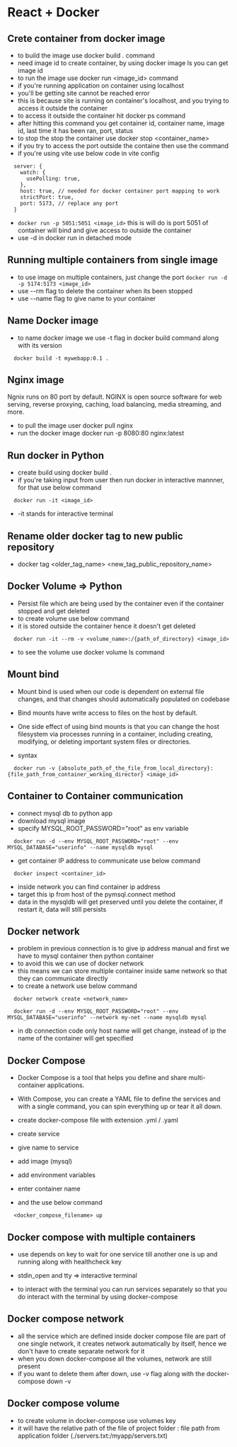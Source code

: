 # React + Docker

## Crete container from docker image

- to build the image use docker build . command
- need image id to create container, by using docker image ls you can get image id
- to run the image use docker run <image_id> command
- if you're running application on container using localhost
- you'll be getting site cannot be reached error
- this is because site is running on container's localhost, and you trying to access it outside the container
- to access it outside the container hit docker ps command
- after hitting this command you get container id, container name, image id, last time it has been ran, port, status
- to stop the stop the container use docker stop <container_name>
- if you try to access the port outside the containe then use the command
- if you're using vite use below code in vite config

```
  server: {
    watch: {
      usePolling: true,
    },
    host: true, // needed for docker container port mapping to work
    strictPort: true,
    port: 5173, // replace any port
  }
```

- `docker run -p 5051:5051 <image_id>` this is will do is port 5051 of container will bind and give access to outside the container
- use -d in docker run in detached mode

## Running multiple containers from single image

- to use image on multiple containers, just change the port
  `docker run -d -p 5174:5173 <image_id>`
- use --rm flag to delete the container when its been stopped
- use --name flag to give name to your container

## Name Docker image

- to name docker image we use -t flag in docker build command along with its version

```
  docker build -t mywebapp:0.1 .
```

## Nginx image

Ngnix runs on 80 port by default. NGINX is open source software for web serving, reverse proxying, caching, load balancing, media streaming, and more.

- to pull the image user docker pull nginx
- run the docker image docker run -p 8080:80 nginx:latest

## Run docker in Python

- create build using docker build .
- if you're taking input from user then run docker in interactive mannner, for that use below command

```
  docker run -it <image_id>
```

- -it stands for interactive terminal

## Rename older docker tag to new public repository

- docker tag <older_tag_name> <new_tag_public_repository_name>

## Docker Volume => Python

- Persist file which are being used by the container even if the container stopped and get deleted
- to create volume use below command
- it is stored outside the container hence it doesn't get deleted

```
  docker run -it --rm -v <volume_name>:/{path_of_directory} <image_id>
```

- to see the volume use docker volume ls command

## Mount bind

- Mount bind is used when our code is dependent on external file changes, and that changes should automatically populated on codebase
- Bind mounts have write access to files on the host by default.
- One side effect of using bind mounts is that you can change the host filesystem via processes running in a container, including creating, modifying, or deleting important system files or directories.

- syntax

```
  docker run -v {absolute_path_of_the_file_from_local_directory}:{file_path_from_container_working_director} <image_id>

```

## Container to Container communication

- connect mysql db to python app
- download mysql image
- specify MYSQL_ROOT_PASSWORD="root" as env variable

```
  docker run -d --env MYSQL_ROOT_PASSWORD="root" --env MYSQL_DATABASE="userinfo" --name mysqldb mysql
```

- get container IP address to communicate use below command

```
  docker inspect <container_id>
```

- inside network you can find container ip address
- target this ip from host of the pymsql.connect method
- data in the mysqldb will get preserved until you delete the container, if restart it, data will still persists

## Docker network

- problem in previous connection is to give ip address manual and first we have to mysql container then python container
- to avoid this we can use of docker network
- this means we can store multiple container inside same network so that they can communicate directly
- to create a network use below command

```
  docker network create <network_name>
```

```
  docker run -d --env MYSQL_ROOT_PASSWORD="root" --env MYSQL_DATABASE="userinfo" --network my-net --name mysqldb mysql
```

- in db connection code only host name will get change, instead of ip the name of the container will get specified

## Docker Compose

- Docker Compose is a tool that helps you define and share multi-container applications.
- With Compose, you can create a YAML file to define the services and with a single command, you can spin everything up or tear it all down.

- create docker-compose file with extension .yml / .yaml
- create service
- give name to service
- add image (mysql)
- add environment variables
- enter container name
- and the use below command

```
  <docker_compose_filename> up
```

## Docker compose with multiple containers

- use depends on key to wait for one service till another one is up and running along with healthcheck key

- stdin_open and tty => interactive terminal
- to interact with the terminal you can run services separately so that you do interact with the terminal by using docker-compose

## Docker compose network

- all the service which are defined inside docker compose file are part of one single network, it creates network automatically by itself, hence we don't have to create separate network for it
- when you down docker-compose all the volumes, network are still present
- if you want to delete them after down, use -v flag along with the docker-compose down -v

## Docker compose volume

- to create volume in docker-compose use volumes key
- it will have the relative path of the file of project folder : file path from application folder
  (./servers.txt:/myapp/servers.txt)
